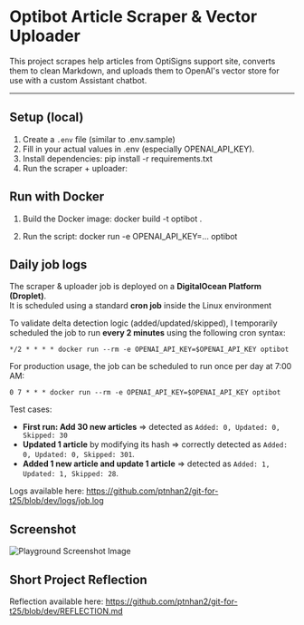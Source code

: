 # Optibot Article Scraper & Vector Uploader

This project scrapes help articles from OptiSigns support site, converts them to clean Markdown, and uploads them to OpenAI's vector store for use with a custom Assistant chatbot.

---

## Setup (local)

1. Create a `.env` file (similar to .env.sample)
2. Fill in your actual values in .env (especially OPENAI_API_KEY).
3. Install dependencies: pip install -r requirements.txt
4. Run the scraper + uploader:

## Run with Docker

1. Build the Docker image: docker build -t optibot .

2. Run the script: docker run -e OPENAI_API_KEY=... optibot

## Daily job logs

The scraper & uploader job is deployed on a **DigitalOcean Platform (Droplet)**.  
It is scheduled using a standard **cron job** inside the Linux environment

To validate delta detection logic (added/updated/skipped), I temporarily scheduled the job to run **every 2 minutes** using the following cron syntax:

```cron
*/2 * * * * docker run --rm -e OPENAI_API_KEY=$OPENAI_API_KEY optibot
```

For production usage, the job can be scheduled to run once per day at 7:00 AM:

```cron
0 7 * * * docker run --rm -e OPENAI_API_KEY=$OPENAI_API_KEY optibot
```

Test cases:

- **First run: Add 30 new articles** => detected as `Added: 0, Updated: 0, Skipped: 30`
- **Updated 1 article** by modifying its hash => correctly detected as `Added: 0, Updated: 0, Skipped: 301`.
- **Added 1 new article and update 1 article** => detected as `Added: 1, Updated: 1, Skipped: 28`.

Logs available here: https://github.com/ptnhan2/git-for-t25/blob/dev/logs/job.log

## Screenshot

![Playground Screenshot Image](https://drive.google.com/file/d/1VViQBQ2uSnksK7vUFaEIeZszsfW0lkE5/view?usp=sharing)

## Short Project Reflection

Reflection available here: https://github.com/ptnhan2/git-for-t25/blob/dev/REFLECTION.md
